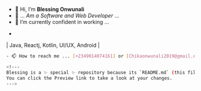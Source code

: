 - 👋 Hi, I’m **Blessing Onwunali**
- 👀 ... _Am_ _a_ _Software_ _and_ _Web_ _Developer_ ...
- 🌱 
I’m currently confident in working  ...
- ```` bash



| Java, Reactj, Kotlin, UI/UX, Android |

  ```` bash
- 📫 How to reach me ... [+2349014074161] or [Chikaonwunali2019@gmail.com]

<!---
Blessing is a ✨ special ✨ repository because its `README.md` (this file) appears on your GitHub profile.
You can click the Preview link to take a look at your changes.
--->